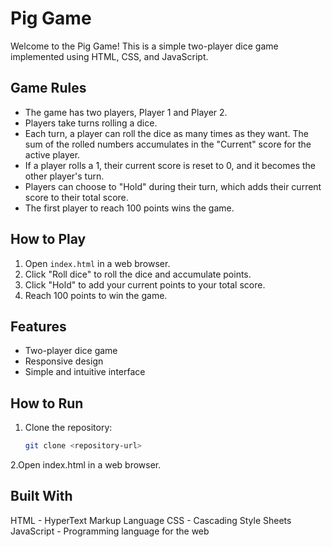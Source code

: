 # Pig Game

Welcome to the Pig Game! This is a simple two-player dice game implemented using HTML, CSS, and JavaScript.

## Game Rules

- The game has two players, Player 1 and Player 2.
- Players take turns rolling a dice.
- Each turn, a player can roll the dice as many times as they want. The sum of the rolled numbers accumulates in the "Current" score for the active player.
- If a player rolls a 1, their current score is reset to 0, and it becomes the other player's turn.
- Players can choose to "Hold" during their turn, which adds their current score to their total score.
- The first player to reach 100 points wins the game.

## How to Play

1. Open `index.html` in a web browser.
2. Click "Roll dice" to roll the dice and accumulate points.
3. Click "Hold" to add your current points to your total score.
4. Reach 100 points to win the game.

## Features

- Two-player dice game
- Responsive design
- Simple and intuitive interface

## How to Run

1. Clone the repository:

   ```bash
   git clone <repository-url>
2.Open index.html in a web browser.

## Built With
HTML - HyperText Markup Language
CSS - Cascading Style Sheets
JavaScript - Programming language for the web
